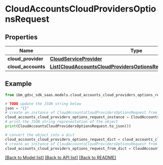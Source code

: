 # CloudAccountsCloudProvidersOptionsRequest


## Properties

Name | Type | Description | Notes
------------ | ------------- | ------------- | -------------
**cloud_provider** | [**CloudServiceProvider**](CloudServiceProvider.md) |  | 
**cloud_accounts** | [**List[CloudAccountsCloudProvidersOptionsRequestCloudAccountsInner]**](CloudAccountsCloudProvidersOptionsRequestCloudAccountsInner.md) |  | 

## Example

```python
from ibm_gdsc_sdk_saas.models.cloud_accounts_cloud_providers_options_request import CloudAccountsCloudProvidersOptionsRequest

# TODO update the JSON string below
json = "{}"
# create an instance of CloudAccountsCloudProvidersOptionsRequest from a JSON string
cloud_accounts_cloud_providers_options_request_instance = CloudAccountsCloudProvidersOptionsRequest.from_json(json)
# print the JSON string representation of the object
print(CloudAccountsCloudProvidersOptionsRequest.to_json())

# convert the object into a dict
cloud_accounts_cloud_providers_options_request_dict = cloud_accounts_cloud_providers_options_request_instance.to_dict()
# create an instance of CloudAccountsCloudProvidersOptionsRequest from a dict
cloud_accounts_cloud_providers_options_request_from_dict = CloudAccountsCloudProvidersOptionsRequest.from_dict(cloud_accounts_cloud_providers_options_request_dict)
```
[[Back to Model list]](../README.md#documentation-for-models) [[Back to API list]](../README.md#documentation-for-api-endpoints) [[Back to README]](../README.md)


